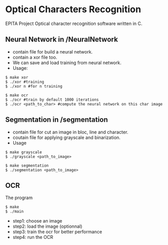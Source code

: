 # Optical Characters Recognition

EPITA Project
Optical character recognition software written in C.

## Neural Network in /NeuralNetwork
- contain file for build a neural network.
- contain a xor file too.
- We can save and load training from neural network.
- Usage:
```
$ make xor
$ ./xor #training
$ ./xor n #for n training

$ make ocr
$ ./ocr #train by default 1000 iterations
$ ./ocr <path_to_char> #compute the neural network on this char image
```

## Segmentation in /segmentation
- contain file for cut an image in bloc, line and character.
- coutain file for applying grayscale and binarization.
- Usage
```
$ make grayscale
$ ./grayscale <path_to_image>

$ make segmentation
$ ./segmentation <path_to_image>
```

## OCR
The program

```
$ make
$ ./main
```

- step1: choose an image
- step2: load the image (optionnal)
- step3: train the ocr for better performance
- step4: run the OCR
